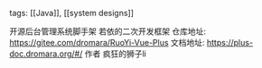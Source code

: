 tags: [[Java]], [[system designs]]

开源后台管理系统脚手架
若依的二次开发框架
仓库地址: https://gitee.com/dromara/RuoYi-Vue-Plus
文档地址: https://plus-doc.dromara.org/#/
作者 疯狂的狮子li  